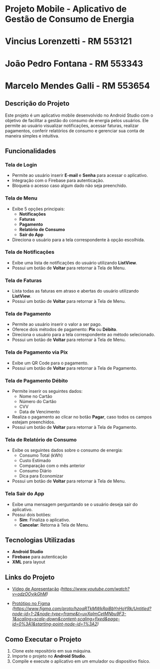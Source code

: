 # Projeto Mobile - Aplicativo de Gestão de Consumo de Energia

# Vincius Lorenzetti - RM 553121
# João Pedro Fontana - RM 553343
# Marcelo Mendes Galli - RM 553654

## Descrição do Projeto

Este projeto é um aplicativo mobile desenvolvido no Android Studio com o objetivo de facilitar a gestão do consumo de energia pelos usuários. Ele permite ao usuário visualizar notificações, acessar faturas, realizar pagamentos, conferir relatórios de consumo e gerenciar sua conta de maneira simples e intuitiva.

## Funcionalidades

### Tela de Login
- Permite ao usuário inserir **E-mail** e **Senha** para acessar o aplicativo.
- Integração com o Firebase para autenticação.
- Bloqueia o acesso caso algum dado não seja preenchido.

### Tela de Menu
- Exibe 5 opções principais:
  - **Notificações**
  - **Faturas**
  - **Pagamento**
  - **Relatório de Consumo**
  - **Sair do App**
- Direciona o usuário para a tela correspondente à opção escolhida.

### Tela de Notificações
- Exibe uma lista de notificações do usuário utilizando **ListView**.
- Possui um botão de **Voltar** para retornar à Tela de Menu.

### Tela de Faturas
- Lista todas as faturas em atraso e abertas do usuário utilizando **ListView**.
- Possui um botão de **Voltar** para retornar à Tela de Menu.

### Tela de Pagamento
- Permite ao usuário inserir o valor a ser pago.
- Oferece dois métodos de pagamento: **Pix** ou **Débito**.
- Direciona o usuário para a tela correspondente ao método selecionado.
- Possui um botão de **Voltar** para retornar à Tela de Menu.

### Tela de Pagamento via Pix
- Exibe um QR Code para o pagamento.
- Possui um botão de **Voltar** para retornar à Tela de Pagamento.

### Tela de Pagamento Débito
- Permite inserir os seguintes dados:
  - Nome no Cartão
  - Número do Cartão
  - CVV
  - Data de Vencimento
- Realiza o pagamento ao clicar no botão **Pagar**, caso todos os campos estejam preenchidos.
- Possui um botão de **Voltar** para retornar à Tela de Pagamento.

### Tela de Relatório de Consumo
- Exibe os seguintes dados sobre o consumo de energia:
  - Consumo Total (kWh)
  - Custo Estimado
  - Comparação com o mês anterior
  - Consumo Diário
  - Dica para Economizar
- Possui um botão de **Voltar** para retornar à Tela de Menu.

### Tela Sair do App
- Exibe uma mensagem perguntando se o usuário deseja sair do aplicativo.
- Possui dois botões:
  - **Sim**: Finaliza o aplicativo.
  - **Cancelar**: Retorna à Tela de Menu.

## Tecnologias Utilizadas
- **Android Studio**
- **Firebase** para autenticação
- **XML** para layout

## Links do Projeto
- [Vídeo de Apresentação](#) *(https://www.youtube.com/watch?v=odzOOyjkGhM)*
  
- [Protótipo no Figma](#) *(https://www.figma.com/proto/hzoaRTkMWkRaiBbYnHoYRk/Untitled?node-id=1-2&node-type=frame&t=uvXqImCetMNbu9F3-1&scaling=scale-down&content-scaling=fixed&page-id=0%3A1&starting-point-node-id=1%3A2)*

## Como Executar o Projeto
1. Clone este repositório em sua máquina.
2. Importe o projeto no **Android Studio**.
3. Compile e execute o aplicativo em um emulador ou dispositivo físico.


